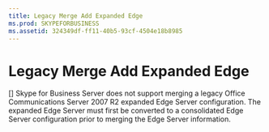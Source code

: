 ```yaml
---
title: Legacy Merge Add Expanded Edge
ms.prod: SKYPEFORBUSINESS
ms.assetid: 324349df-ff11-40b5-93cf-4504e18b8985
---
```



# Legacy Merge Add Expanded Edge
[]
Skype for Business Server does not support merging a legacy Office Communications Server 2007 R2 expanded Edge Server configuration. The expanded Edge Server must first be converted to a consolidated Edge Server configuration prior to merging the Edge Server information. 
  
    
    


